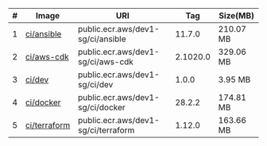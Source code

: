 
|#|Image|URI|Tag|Size(MB)|
|---|---|---|---|---|
|1|[ci/ansible](https://gallery.ecr.aws/dev1-sg/ci/ansible)|public.ecr.aws/dev1-sg/ci/ansible|11.7.0|210.07 MB|
|2|[ci/aws-cdk](https://gallery.ecr.aws/dev1-sg/ci/aws-cdk)|public.ecr.aws/dev1-sg/ci/aws-cdk|2.1020.0|329.06 MB|
|3|[ci/dev](https://gallery.ecr.aws/dev1-sg/ci/dev)|public.ecr.aws/dev1-sg/ci/dev|1.0.0|3.95 MB|
|4|[ci/docker](https://gallery.ecr.aws/dev1-sg/ci/docker)|public.ecr.aws/dev1-sg/ci/docker|28.2.2|174.81 MB|
|5|[ci/terraform](https://gallery.ecr.aws/dev1-sg/ci/terraform)|public.ecr.aws/dev1-sg/ci/terraform|1.12.0|163.66 MB|

